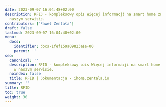 ```yaml
---
date: 2023-09-07 16:04:48+02:00
description: RFID - kompleksowy opis Więcej informacji na smart home znajdziesz w
  naszym serwisie.
contributors: ['Paweł Żentała']
draft: false
lastmod: 2023-09-07 16:04:48+02:00
menu:
  docs:
    identifier: docs-1fef159a09823a1e-00
    parent: ''
seo:
  canonical: ''
  description: RFID - kompleksowy opis Więcej informacji na smart home znajdziesz
    w naszym serwisie.
  noindex: false
  title: RFID | Dokumentacja - ihome.zentala.io
summary: ''
title: RFID
toc: true
weight: 30
---
```


